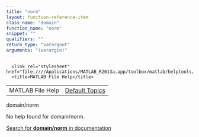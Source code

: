 ```yaml
---
title: "norm"
layout: function-reference-item
class_name: "domain"
function_name: "norm"
snippet: ""
qualifiers: ""
return_type: "varargout"
arguments: "(varargin)"
---
```


<html>
   <head>
      <meta http-equiv="Content-Type" content="text/html; charset=utf-8">
   
      <link rel="stylesheet" href="file:////Applications/MATLAB_R2013a.app/toolbox/matlab/helptools/private/helpwin.css">
      <title>MATLAB File Help</title>
   </head>
   <body>
      <!--Single-page help-->
      <table border="0" cellspacing="0" width="100%">
         <tr class="subheader">
            <td class="headertitle">MATLAB File Help</td>
            <td class="subheader-right"><a href="matlab:helpwin">Default Topics</a></td>
         </tr>
      </table>
      <div class="title">domain/norm</div>
      <!--No help found-->
      <p>No help found for <span class="helptopic">domain/norm</span>.
      </p>
      <p><a href="matlab:docsearch('domain/norm')">
            Search for <b>domain/norm</b> in documentation
            </a></p>
   </body>
</html>
